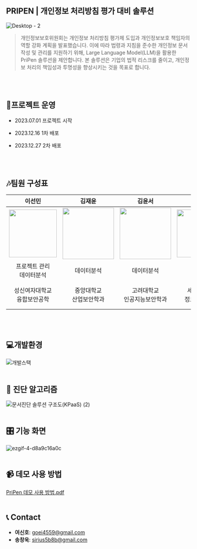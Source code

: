 ## PRIPEN | 개인정보 처리방침 평가 대비 솔루션

![Desktop - 2](https://github.com/user-attachments/assets/9ab1f707-bc8f-4c34-bddc-b9a7c2bb4e50)
<br/>

> 개인정보보호위원회는 개인정보 처리방침 평가제 도입과 개인정보보호 책임자의 역할 강화 계획을 발표했습니다. 
이에 따라 법령과 지침을 준수한 개인정보 문서 작성 및 관리를 지원하기 위해, Large Language Model(LLM)을 활용한 PriPen 솔루션을 제안합니다. 
본 솔루션은 기업의 법적 리스크를 줄이고, 개인정보 처리의 책임성과 투명성을 향상시키는 것을 목표로 합니다.
<br/>
<br/>

## :calendar:프로젝트 운영

- 2023.07.01 프로젝트 시작

- 2023.12.16 1차 배포

- 2023.12.27 2차 배포

<br/>
<br/>

## :notes:팀원 구성표 

|이선민|김재윤|김윤서|여신호|송창욱|정민규|
|:---:|:---:|:---:|:---:|:---:|:---:|
|<img src="https://github.com/user-attachments/assets/3c3257f2-166b-4086-9770-5cd71598dcdd" width="130">|<img src="https://github.com/user-attachments/assets/81fd0113-a629-403a-9647-882bfe9616b8" width="140">|<img src="https://github.com/user-attachments/assets/4a926fd3-52e1-4b77-9421-65630367be98" width="140">|<img src="https://github.com/user-attachments/assets/3d555e88-0017-461c-b4a9-3aa8fcb6c7e1" width="130">|<img src="https://github.com/user-attachments/assets/76e517ea-46c2-44a1-8d7c-da166cebb98f" width="140">|<img src="https://github.com/user-attachments/assets/e9ee08d3-08e1-4b45-a3e2-21d98b9c3e6d" width="120">|
|프로젝트 관리<br/>데이터분석|데이터분석|데이터분석|풀스택<br/>인프라|솔루션 개발|챗봇 개발|
|성신여자대학교<br/>융합보안공학|중앙대학교<br/>산업보안학과|고려대학교<br/>인공지능보안학과|세종대학교<br/>정보보안학과|중앙대학교<br/>산업보안학과|선린인터넷고등학교<br/>정보보호학|
<br/>
<br/>

## :computer:개발환경
![개발스택](https://github.com/user-attachments/assets/a45ec3f7-98ea-43cf-9fdc-06b4dab2bfb2)
<br/>
<br/>

## :mag_right: 진단 알고리즘
![문서진단 솔루션 구조도(KPaaS) (2)](https://github.com/user-attachments/assets/3b516528-1787-4138-95d1-2f9404add3e0)
<br/>
<br/>
## :control_knobs: 기능 화면
![ezgif-4-d8a9c16a0c](https://github.com/user-attachments/assets/09f51ab7-e97e-4037-a59d-374e89220e3e)
<br/>
<br/>

## :video_camera: 데모 사용 방법
[PriPen 데모 사용 방법.pdf](https://github.com/Gaebugger/GaebuggerPR/files/13365907/Pripen.pdf)
<br/>
<br/>

## :telephone_receiver: Contact
- **여신호**: [goei4559@gmail.com](mailto:goei4559@gmail.com)
- **송창욱**: [sirius5b8b@gmail.com](mailto:sirius5b8b@gmail.com)


